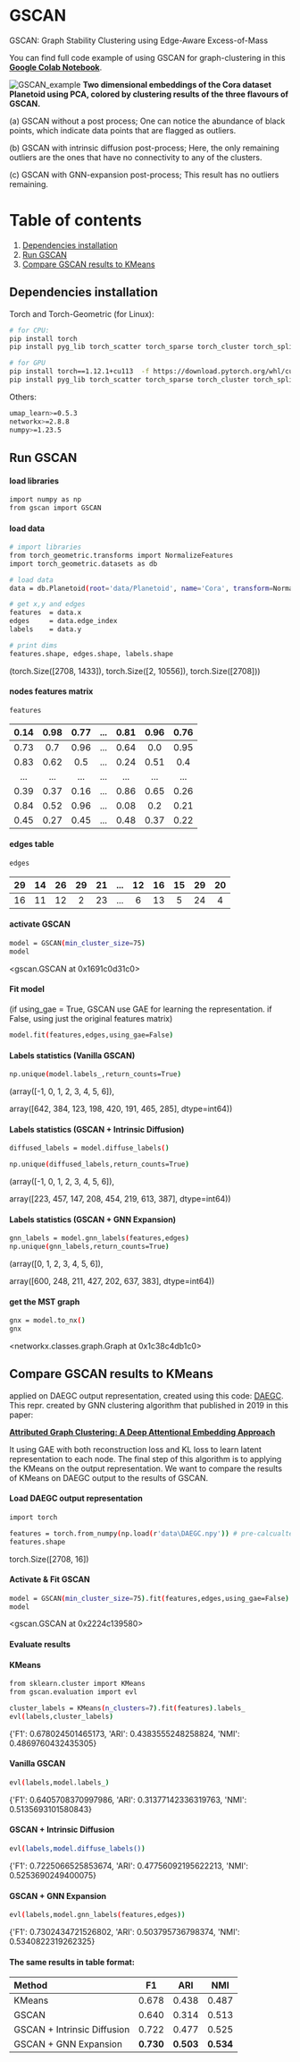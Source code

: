 # GSCAN
GSCAN: Graph Stability Clustering using Edge-Aware Excess-of-Mass

You can find full code example of using GSCAN for graph-clustering in this [**Google Colab Notebook**](https://colab.research.google.com/drive/1NZjeNUK_19OcFc29zq2mE7IGmBz_ZHy8#scrollTo=vwkQ-sxDJjdt).

![GSCAN_example](https://github.com/GraphEoM/GSCAN/blob/main/pictures/view.png)
**Two dimensional embeddings of the Cora dataset Planetoid using PCA, colored by clustering results of the three flavours of GSCAN.**

(a) GSCAN without a post process; One can notice the abundance of black points, which indicate data points that are flagged as outliers.

(b) GSCAN with intrinsic diffusion post-process; Here, the only remaining outliers are the ones that have no connectivity to any of the clusters.

(c) GSCAN with GNN-expansion post-process; This result has no outliers remaining. 


# Table of contents
1. [Dependencies installation](https://github.com/GraphEoM/GSCAN#dependencies-installation)
2. [Run GSCAN](https://github.com/GraphEoM/GSCAN#run-gscan)
3. [Compare GSCAN results to KMeans](https://github.com/GraphEoM/GSCAN/blob/main/README.md#compare-gscan-results-to-kmeans)

## Dependencies installation

Torch and Torch-Geometric (for Linux):
``` sh
# for CPU:
pip install torch
pip install pyg_lib torch_scatter torch_sparse torch_cluster torch_spline_conv torch_geometric -f https://data.pyg.org/whl/torch-1.12.0+cpu.html

# for GPU
pip install torch==1.12.1+cu113  -f https://download.pytorch.org/whl/cu113/torch_stable.html
pip install pyg_lib torch_scatter torch_sparse torch_cluster torch_spline_conv torch_geometric -f https://data.pyg.org/whl/torch-1.12.0+cu113.html
```

Others:
``` sh
umap_learn>=0.5.3
networkx>=2.8.8
numpy>=1.23.5
```
## Run GSCAN

#### load libraries
``` sh
import numpy as np
from gscan import GSCAN
```

#### load data
``` sh
# import libraries
from torch_geometric.transforms import NormalizeFeatures
import torch_geometric.datasets as db

# load data
data = db.Planetoid(root='data/Planetoid', name='Cora', transform=NormalizeFeatures()).data

# get x,y and edges
features  = data.x
edges     = data.edge_index
labels    = data.y

# print dims
features.shape, edges.shape, labels.shape
```
(torch.Size([2708, 1433]), torch.Size([2, 10556]), torch.Size([2708]))


#### nodes features matrix
``` sh
features
```
| 0.14 | 0.98 | 0.77 |...| 0.81 | 0.96 | 0.76 |
|:----:|:----:|:----:|:--:|:----:|:----:|:----:|
| 0.73 | 0.7 | 0.96 |...| 0.64 | 0.0 | 0.95 |
| 0.83 | 0.62 | 0.5 |...| 0.24 | 0.51 | 0.4 |
| ... | ... | ... | ... | ... | ... | ... |
| 0.39 | 0.37 | 0.16 |...| 0.86 | 0.65 | 0.26 |
| 0.84 | 0.52 | 0.96 |...| 0.08 | 0.2 | 0.21 |
| 0.45 | 0.27 | 0.45 |...| 0.48 | 0.37 | 0.22 |


#### edges table
``` sh
edges
```
| 29 | 14 | 26 | 29 | 21 | ... | 12 | 16 | 15 | 29 | 20 |
|:---:|:---:|:---:|:---:|:---:|:---:|:---:|:---:|:---:|:---:|:---:|
| 16 | 11 | 12 | 2 | 23 | ... | 6 | 13 | 5 | 24 | 4 |

#### activate GSCAN
``` sh
model = GSCAN(min_cluster_size=75)
model
```
<gscan.GSCAN at 0x1691c0d31c0>

#### Fit model
(if using_gae = True, GSCAN use GAE for learning the representation. if False, using just the original features matrix)
``` sh
model.fit(features,edges,using_gae=False)
```

#### Labels statistics (Vanilla GSCAN)
``` sh
np.unique(model.labels_,return_counts=True)
```
(array([-1,  0,  1,  2,  3,  4,  5,  6]),

 array([642, 384, 123, 198, 420, 191, 465, 285], dtype=int64))


#### Labels statistics (GSCAN + Intrinsic Diffusion)
``` sh
diffused_labels = model.diffuse_labels()

np.unique(diffused_labels,return_counts=True)
``` 
(array([-1,  0,  1,  2,  3,  4,  5,  6]),

 array([223, 457, 147, 208, 454, 219, 613, 387], dtype=int64))


#### Labels statistics (GSCAN + GNN Expansion)

``` sh
gnn_labels = model.gnn_labels(features,edges)
np.unique(gnn_labels,return_counts=True)
```
(array([0, 1, 2, 3, 4, 5, 6]),

 array([600, 248, 211, 427, 202, 637, 383], dtype=int64))

#### get the MST graph
``` sh
gnx = model.to_nx()
gnx
```
<networkx.classes.graph.Graph at 0x1c38c4db1c0>

## Compare GSCAN results to KMeans
applied on DAEGC output representation, created using this code: [DAEGC](https://github.com/Tiger101010/DAEGC/blob/main/DAEGC/pretrain.py).
This repr. created by GNN clustering algorithm that published in 2019 in this paper:

[**Attributed Graph Clustering: A Deep Attentional Embedding Approach**](https://arxiv.org/abs/1906.06532)

It using GAE with both reconstruction loss and KL loss to learn latent representation to each node. The final step of this algorithm is to applying the KMeans on the output representation. We want to compare the results of KMeans on DAEGC output to the results of GSCAN.

#### Load DAEGC output representation
``` sh
import torch

features = torch.from_numpy(np.load(r'data\DAEGC.npy')) # pre-calcualted version of DAEGC output repr.
features.shape
```
torch.Size([2708, 16])

#### Activate & Fit GSCAN
``` sh
model = GSCAN(min_cluster_size=75).fit(features,edges,using_gae=False)
model
```
<gscan.GSCAN at 0x2224c139580>

#### Evaluate results

#### KMeans 
``` sh
from sklearn.cluster import KMeans
from gscan.evaluation import evl

cluster_labels = KMeans(n_clusters=7).fit(features).labels_
evl(labels,cluster_labels)
```
{'F1': 0.678024501465173,
 'ARI': 0.4383555248258824, 
 'NMI': 0.4869760432435305}

#### Vanilla GSCAN
``` sh
evl(labels,model.labels_)
```
{'F1': 0.6405708370997986,
 'ARI': 0.31377142336319763,
 'NMI': 0.5135693101580843}

#### GSCAN + Intrinsic Diffusion
``` sh
evl(labels,model.diffuse_labels())
```
{'F1': 0.7225066525853674,
 'ARI': 0.47756092195622213,
 'NMI': 0.5253690249400075}

#### GSCAN + GNN Expansion
``` sh
evl(labels,model.gnn_labels(features,edges))
```
{'F1': 0.7302434721526802, 
 'ARI': 0.503795736798374, 
 'NMI': 0.5340822319262325}
 
#### The same results in table format:

| Method | F1 | ARI | NMI |
|:---|:---:|:---:|:---:|
| KMeans | 0.678 | 0.438 | 0.487 |
| GSCAN | 0.640 | 0.314 | 0.513 |
| GSCAN + Intrinsic Diffusion | 0.722 | 0.477 | 0.525 |
| GSCAN + GNN Expansion | **0.730** | **0.503** | **0.534** |
